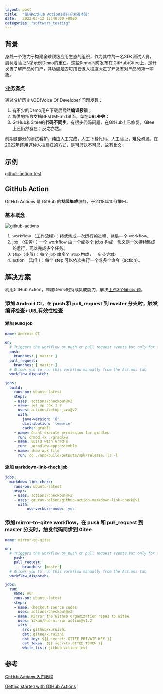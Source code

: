 ```yaml
---
layout: post
title:  "使用GitHub Actions提升开发者体验"
date:   2022-03-12 15:40:00 +0800
categories: "software_testing"
---
```


## 背景

身处一个致力于构建全球顶级应用生态的组织，作为其中的一名SDK测试人员，肩负着验证N多示例Demo的重任。这些Demo同时发布在 GitHub/Gitee上，是开发者了解产品的门户，其功能是否可用在很大程度决定了开发者对产品的第一印象。

### 业务痛点

通过分析历史VOD(Voice Of Developer)问题发现：

1. 有不少的Demo用户下载后居然**编译报错**；
2. 提供的指导文档README.md里面，存在**URL失效**；
3. GitHub和Gitee的**代码不同步**，有很多代码问题，在GitHub上已修复，Gitee上还仍然存在；反之亦然。

前期这部分的测试看护，纯由人工完成，人工下载代码、人工验证，难免疏漏。在2022年还用这种人拉肩扛的方式，是可忍孰不可忍，故有此文。

## 示例

[github-action-test](https://github.com/xuruizhi/github-action-test)

## GitHub Action

GitHub Actions 是 GitHub 的**持续集成**服务，于2018年10月推出。

### 基本概念

![github-actions](/images/2022.03.12/github-actions.png)

1. workflow （工作流程）：持续集成一次运行的过程，就是一个 workflow。
2. job （任务）：一个 workflow 由一个或多个 jobs 构成，含义是一次持续集成的运行，可以完成多个任务。
3. step（步骤）：每个 job 由多个 step 构成，一步步完成。
4. action （动作）：每个 step 可以依次执行一个或多个命令（action）。

## 解决方案

利用GitHub Action，构建Demo的持续集成能力，解决[上述3个痛点问题](#业务痛点)。

### 添加 Android CI，在 push 和 pull_request 到 master 分支时，触发编译检查+URL有效性检查

#### 添加 build job

```YAML
name: Android CI

on:
  # Triggers the workflow on push or pull request events but only for the main branch
  push:
    branches: [ master ]
  pull_request:
    branches: [ master ]
  # Allows you to run this workflow manually from the Actions tab
  workflow_dispatch:

jobs:
  build:
    runs-on: ubuntu-latest
    steps:
    - uses: actions/checkout@v2
    - name: set up JDK 1.8
      uses: actions/setup-java@v2
      with:
        java-version: '8'
        distribution: 'temurin'
        cache: gradle
    - name: Grant execute permission for gradlew
      run: chmod +x ./gradlew
    - name: Build with Gradle
      run: ./gradlew app:assemble
    - name: show apk file
      run: cd ./app/build/outputs/apk/release; ls -l
```

#### 添加 markdown-link-check job

```YAML
jobs:
  markdown-link-check:
    runs-on: ubuntu-latest
    steps:
    - uses: actions/checkout@v2
    - uses: gaurav-nelson/github-action-markdown-link-check@v1
      with:
          use-verbose-mode: 'yes'
```

### 添加 mirror-to-gitee workflow，在 push 和 pull_request 到 master 分支时，触发代码同步到 Gitee

```YAML
name: mirror-to-gitee

on:
  # Triggers the workflow on push or pull request events but only for the main branch
    push:
    pull_request:
        branches: [master]
  # Allows you to run this workflow manually from the Actions tab
  workflow_dispatch:

jobs:
  run:
    name: Run
    runs-on: ubuntu-latest
    steps:
    - name: Checkout source codes
      uses: actions/checkout@v2
    - name: Mirror the Github organization repos to Gitee.
      uses: Yikun/hub-mirror-action@v1.2
      with:
        src: github/xuruizhi
        dst: gitee/xuruizhi
        dst_key: ${{ secrets.GITEE_PRIVATE_KEY }}
        dst_token: ${{ secrets.GITEE_TOKEN }}
        white_list: github-action-test
```

## 参考

[GitHub Actions 入门教程](https://www.ruanyifeng.com/blog/2019/09/getting-started-with-github-actions.html)

[Getting started with GitHub Actions](https://itnext.io/getting-started-with-github-actions-fe94167dbc6d#8640)
